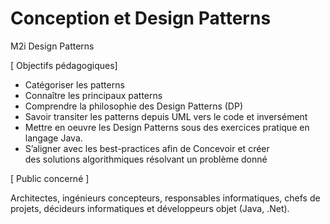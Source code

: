 # Conception et Design Patterns
M2i Design Patterns

[ Objectifs pédagogiques]

- Catégoriser les patterns
- Connaître les principaux patterns
- Comprendre la philosophie des Design Patterns (DP)
- Savoir transiter les patterns depuis UML vers le code et inversément
- Mettre en oeuvre les Design Patterns sous des exercices pratique en langage Java.
- S’aligner avec les best-practices afin de Concevoir et créer des solutions algorithmiques résolvant un problème donné

[ Public concerné ]

Architectes, ingénieurs concepteurs, responsables informatiques, chefs de projets, décideurs informatiques et développeurs objet (Java, .Net).
